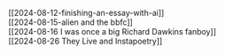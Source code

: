 
[[2024-08-12-finishing-an-essay-with-ai]]  
[[2024-08-15-alien and the bbfc]]  
[[2024-08-16 I was once a big Richard Dawkins fanboy]]  
[[2024-08-26 They Live and Instapoetry]]  

